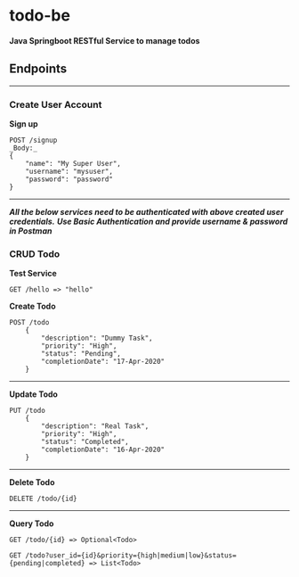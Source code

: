 # todo-be
#### Java Springboot RESTful Service to manage todos


## Endpoints
---

### Create User Account

**Sign up**
```
POST /signup
_Body:_
{
	"name": "My Super User",
	"username": "mysuser",
	"password": "password"
}
```
---
**_All the below services need to be authenticated with above created user credentials._**
**_Use Basic Authentication and provide username & password in Postman_**

### CRUD Todo

**Test Service**
```
GET /hello => "hello"
```

**Create Todo**
```
POST /todo
    {   
        "description": "Dummy Task",
        "priority": "High",
        "status": "Pending",
        "completionDate": "17-Apr-2020"
    }
 ```

---
**Update Todo**
```
PUT /todo
    {
        "description": "Real Task",
        "priority": "High",
        "status": "Completed",
        "completionDate": "16-Apr-2020"
    }
 ```
 ---
 
 **Delete Todo**
 ```
 DELETE /todo/{id}

 ```
 
 ---
 
 **Query Todo**
 
`GET /todo/{id} => Optional<Todo>`

`GET /todo?user_id={id}&priority={high|medium|low}&status={pending|completed} => List<Todo>`
